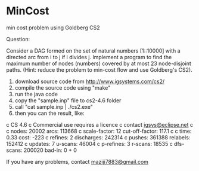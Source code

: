 MinCost
=======

min cost problem using Goldberg CS2

Question:

Consider a DAG formed on the set of natural numbers [1::10000] with a directed arc from i to j if i divides j. Implement a program to find the maximum number of nodes
(numbers) covered by at most 23 node-disjoint paths. (Hint: reduce the problem to min-cost flow and use Goldberg's CS2).

1. download source code from http://www.igsystems.com/cs2/
2. compile the source code using "make"
3. run the java code
4. copy the "sample.inp" file to cs2-4.6 folder
5. call "cat sample.inp | ./cs2.exe"
6. then you can the result, like:

c CS 4.6
c Commercial use requires a licence
c contact igsys@eclipse.net
c
c nodes:           20002     arcs:           113668
c scale-factor:       12     cut-off-factor:  117.1
c
c time:             0.33     cost:             -223
c refines:             2     discharges:     242314
c pushes:         361388     relabels:       152412
c updates:             7     u-scans:         46004
c p-refines:           3     r-scans:         18535
c dfs-scans:      200020     bad-in:        0  +  0


If you have any problems, contact maziji7883@gmail.com
